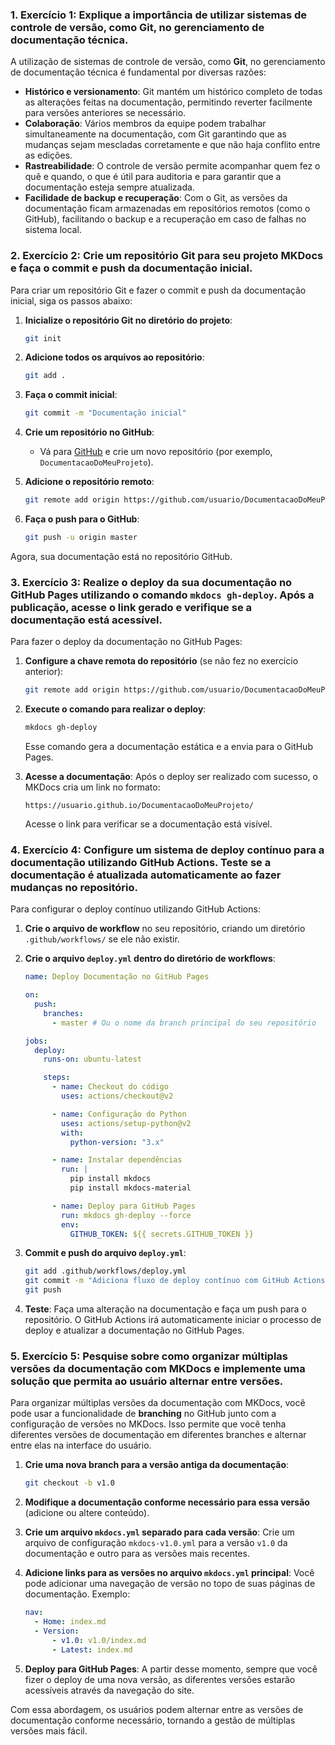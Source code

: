 ### 1. Exercício 1: Explique a importância de utilizar sistemas de controle de versão, como Git, no gerenciamento de documentação técnica.

A utilização de sistemas de controle de versão, como **Git**, no gerenciamento de documentação técnica é fundamental por diversas razões:

- **Histórico e versionamento**: Git mantém um histórico completo de todas as alterações feitas na documentação, permitindo reverter facilmente para versões anteriores se necessário.
- **Colaboração**: Vários membros da equipe podem trabalhar simultaneamente na documentação, com Git garantindo que as mudanças sejam mescladas corretamente e que não haja conflito entre as edições.
- **Rastreabilidade**: O controle de versão permite acompanhar quem fez o quê e quando, o que é útil para auditoria e para garantir que a documentação esteja sempre atualizada.
- **Facilidade de backup e recuperação**: Com o Git, as versões da documentação ficam armazenadas em repositórios remotos (como o GitHub), facilitando o backup e a recuperação em caso de falhas no sistema local.

### 2. Exercício 2: Crie um repositório Git para seu projeto MKDocs e faça o commit e push da documentação inicial.

Para criar um repositório Git e fazer o commit e push da documentação inicial, siga os passos abaixo:

1. **Inicialize o repositório Git no diretório do projeto**:

   ```bash
   git init
   ```

2. **Adicione todos os arquivos ao repositório**:

   ```bash
   git add .
   ```

3. **Faça o commit inicial**:

   ```bash
   git commit -m "Documentação inicial"
   ```

4. **Crie um repositório no GitHub**:

   - Vá para [GitHub](https://github.com) e crie um novo repositório (por exemplo, `DocumentacaoDoMeuProjeto`).

5. **Adicione o repositório remoto**:

   ```bash
   git remote add origin https://github.com/usuario/DocumentacaoDoMeuProjeto.git
   ```

6. **Faça o push para o GitHub**:
   ```bash
   git push -u origin master
   ```

Agora, sua documentação está no repositório GitHub.

### 3. Exercício 3: Realize o deploy da sua documentação no GitHub Pages utilizando o comando `mkdocs gh-deploy`. Após a publicação, acesse o link gerado e verifique se a documentação está acessível.

Para fazer o deploy da documentação no GitHub Pages:

1. **Configure a chave remota do repositório** (se não fez no exercício anterior):

   ```bash
   git remote add origin https://github.com/usuario/DocumentacaoDoMeuProjeto.git
   ```

2. **Execute o comando para realizar o deploy**:

   ```bash
   mkdocs gh-deploy
   ```

   Esse comando gera a documentação estática e a envia para o GitHub Pages.

3. **Acesse a documentação**:
   Após o deploy ser realizado com sucesso, o MKDocs cria um link no formato:

   ```
   https://usuario.github.io/DocumentacaoDoMeuProjeto/
   ```

   Acesse o link para verificar se a documentação está visível.

### 4. Exercício 4: Configure um sistema de deploy contínuo para a documentação utilizando GitHub Actions. Teste se a documentação é atualizada automaticamente ao fazer mudanças no repositório.

Para configurar o deploy contínuo utilizando GitHub Actions:

1. **Crie o arquivo de workflow** no seu repositório, criando um diretório `.github/workflows/` se ele não existir.

2. **Crie o arquivo `deploy.yml` dentro do diretório de workflows**:

   ```yaml
   name: Deploy Documentação no GitHub Pages

   on:
     push:
       branches:
         - master # Ou o nome da branch principal do seu repositório

   jobs:
     deploy:
       runs-on: ubuntu-latest

       steps:
         - name: Checkout do código
           uses: actions/checkout@v2

         - name: Configuração do Python
           uses: actions/setup-python@v2
           with:
             python-version: "3.x"

         - name: Instalar dependências
           run: |
             pip install mkdocs
             pip install mkdocs-material

         - name: Deploy para GitHub Pages
           run: mkdocs gh-deploy --force
           env:
             GITHUB_TOKEN: ${{ secrets.GITHUB_TOKEN }}
   ```

3. **Commit e push do arquivo `deploy.yml`**:

   ```bash
   git add .github/workflows/deploy.yml
   git commit -m "Adiciona fluxo de deploy contínuo com GitHub Actions"
   git push
   ```

4. **Teste**:
   Faça uma alteração na documentação e faça um push para o repositório. O GitHub Actions irá automaticamente iniciar o processo de deploy e atualizar a documentação no GitHub Pages.

### 5. Exercício 5: Pesquise sobre como organizar múltiplas versões da documentação com MKDocs e implemente uma solução que permita ao usuário alternar entre versões.

Para organizar múltiplas versões da documentação com MKDocs, você pode usar a funcionalidade de **branching** no GitHub junto com a configuração de versões no MKDocs. Isso permite que você tenha diferentes versões de documentação em diferentes branches e alternar entre elas na interface do usuário.

1. **Crie uma nova branch para a versão antiga da documentação**:

   ```bash
   git checkout -b v1.0
   ```

2. **Modifique a documentação conforme necessário para essa versão** (adicione ou altere conteúdo).

3. **Crie um arquivo `mkdocs.yml` separado para cada versão**:
   Crie um arquivo de configuração `mkdocs-v1.0.yml` para a versão `v1.0` da documentação e outro para as versões mais recentes.

4. **Adicione links para as versões no arquivo `mkdocs.yml` principal**:
   Você pode adicionar uma navegação de versão no topo de suas páginas de documentação. Exemplo:

   ```yaml
   nav:
     - Home: index.md
     - Version:
         - v1.0: v1.0/index.md
         - Latest: index.md
   ```

5. **Deploy para GitHub Pages**:
   A partir desse momento, sempre que você fizer o deploy de uma nova versão, as diferentes versões estarão acessíveis através da navegação do site.

Com essa abordagem, os usuários podem alternar entre as versões de documentação conforme necessário, tornando a gestão de múltiplas versões mais fácil.
